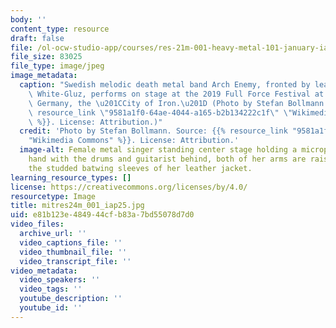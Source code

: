 ```yaml
---
body: ''
content_type: resource
draft: false
file: /ol-ocw-studio-app/courses/res-21m-001-heavy-metal-101-january-iap-2025/mitres24m_001_iap25.jpg
file_size: 83025
file_type: image/jpeg
image_metadata:
  caption: "Swedish melodic death metal band Arch Enemy, fronted by lead singer Alissa\
    \ White-Gluz, performs on stage at the 2019 Full Force Festival at Ferropolis,\
    \ Germany, the \u201CCity of Iron.\u201D (Photo by Stefan Bollmann. Source: {{%\
    \ resource_link \"9581a1f0-64ae-4044-a165-b2b134222c1f\" \"Wikimedia Commons\"\
    \ %}}. License: Attribution.)"
  credit: 'Photo by Stefan Bollmann. Source: {{% resource_link "9581a1f0-64ae-4044-a165-b2b134222c1f"
    "Wikimedia Commons" %}}. License: Attribution.'
  image-alt: Female metal singer standing center stage holding a microphone in one
    hand with the drums and guitarist behind, both of her arms are raised revealing
    the studded batwing sleeves of her leather jacket.
learning_resource_types: []
license: https://creativecommons.org/licenses/by/4.0/
resourcetype: Image
title: mitres24m_001_iap25.jpg
uid: e81b123e-4849-44cf-b83a-7bd55078d7d0
video_files:
  archive_url: ''
  video_captions_file: ''
  video_thumbnail_file: ''
  video_transcript_file: ''
video_metadata:
  video_speakers: ''
  video_tags: ''
  youtube_description: ''
  youtube_id: ''
---
```

